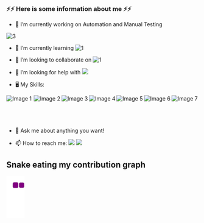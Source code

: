 ### ⚡⚡ Here is some information about me  ⚡⚡    

- 🔭 I’m currently working on Automation and Manual Testing


![3](https://user-images.githubusercontent.com/117076090/206726619-6e7d65f5-c9d6-47eb-9941-34b64e09c540.gif)


 

- 🌱 I’m currently learning  ![1](https://user-images.githubusercontent.com/117076090/206725269-f232cc89-f94b-4158-aa38-56424e3f8a23.png)

- 👯 I’m looking to collaborate on  ![1](https://user-images.githubusercontent.com/117076090/206725279-884a77c0-dea5-4e3b-83a8-05c0ba15ad1f.png)

- 🤔 I’m looking for help with <img src="https://user-images.githubusercontent.com/117076090/208161386-6c73cd7c-5089-4439-af30-af0c4f4604bb.png"/>   <br>
-  🖥 My Skills:
<div style="display: flex; justify-content: space-between;">
 
  <img src="https://user-images.githubusercontent.com/117076090/208159872-03f8bdb4-3e2e-4b85-b2ad-7c6692263847.png" alt="Image 1" width="70" height="70">
  <img src="https://user-images.githubusercontent.com/117076090/207368280-81e6f5e1-3a03-4551-91aa-3fc60eb0d901.png" alt="Image 2" width="70" height="70">
  <img src="https://user-images.githubusercontent.com/117076090/207368296-53e25a43-b9c6-4053-ab86-e7ca78e898e3.png" alt="Image 3" width="70" height="70">
  <img src="https://user-images.githubusercontent.com/117076090/207368391-80854b7a-105d-4eb6-8bf3-cf0009c20207.png" alt="Image 4" width="70" height="70">
  <img src="https://user-images.githubusercontent.com/117076090/207368420-26914613-785e-444c-af68-f91a10697148.png" alt="Image 5" width="70" height="70">
  <img src="https://user-images.githubusercontent.com/117076090/207368480-d68aafb9-87af-4e9a-b0fc-bd71df1ec4dd.png" alt="Image 6" width="70" height="70">
  <img src="https://user-images.githubusercontent.com/117076090/207368500-6e9961da-33b4-4efb-8f13-37396b4d6570.png" alt="Image 7" width="70" height="70">
</div>







- 💬 Ask me about anything you want!

- 📫 How to reach me: <a href="https://www.linkedin.com/in/mustafaozbir/" target="blank"><img src="https://cdn.jsdelivr.net/gh/devicons/devicon/icons/linkedin/linkedin-original.svg" style="height: 3rem"/></a> <a href="mailto:ozbirmustafa@gmail.com"><img src="https://img.icons8.com/color/48/null/gmail--v1.png"/></a> <br>





## Snake eating my contribution graph 
![snake gif](https://github.com/ozbirmustafa/ozbirmustafa/blob/output/github-contribution-grid-snake.gif)
